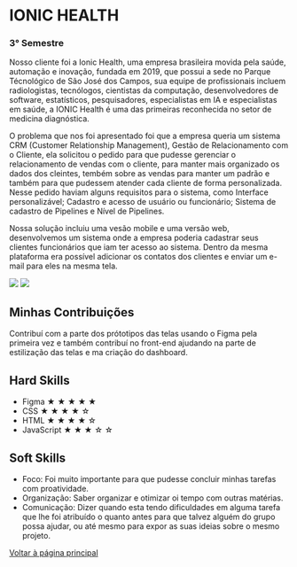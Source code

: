 # IONIC HEALTH
### 3° Semestre
Nosso cliente foi a Ionic Health, uma empresa brasileira movida pela saúde, automação e inovação, fundada em 2019, que possui a sede no Parque Técnológico de São José dos Campos, sua equipe de profissionais incluem radiologistas, tecnólogos, cientistas da computação, desenvolvedores de software, estatísticos, pesquisadores, especialistas em IA e especialistas em saúde, a IONIC Health é uma das primeiras reconhecida no setor de medicina diagnóstica.

O problema que nos foi apresentado foi que a empresa queria um sistema CRM (Customer Relationship Management), Gestão de Relacionamento com o Cliente, ela solicitou o pedido para que pudesse gerenciar o relacionamento de vendas com o cliente, para manter mais organizado os dados dos cleintes, tembém sobre as vendas para manter um padrão e também para que pudessem atender cada cliente de forma personalizada. Nesse pedido haviam alguns requisitos para o sistema, como Interface personalizável;
Cadastro e acesso de usuário ou funcionário; Sistema de cadastro de Pipelines e Nível de Pipelines.

Nossa solução incluiu uma vesão mobile e uma versão web, desenvolvemos um sistema onde a empresa poderia cadastrar seus clientes funcionários que iam ter acesso ao sistema. Dentro da mesma plataforma era possível adicionar os contatos dos clientes e enviar um e-mail para eles na mesma tela.


![ ](https://github.com/AnaPaulaSOliveira/Portifolio--TG/blob/main/images/IONIC%20HEALTH.png)
![ ](https://github.com/AnaPaulaSOliveira/Portifolio--TG/blob/main/images/IONIC.gif)

## Minhas Contribuições 
Contribuí com a parte dos prótotipos das telas usando o Figma pela primeira vez e também contribuí no front-end ajudando na parte de estilização das telas e ma criação do dashboard.

## Hard Skills
- Figma ★ ★ ★ ★ ★
- CSS ★ ★ ★ ★ ☆
- HTML ★ ★ ★ ★ ☆
- JavaScript ★ ★ ★ ☆ ☆

## Soft Skills 
- Foco: Foi muito importante para que pudesse concluir minhas tarefas com proatividade.
- Organização: Saber organizar e otimizar oi tempo com outras matérias.
- Comunicação: Dizer quando esta tendo dificuldades em alguma tarefa que lhe foi atribuído o quanto antes para que talvez alguém do grupo possa ajudar, ou até mesmo para expor as suas ideias sobre o mesmo projeto.
  

[Voltar à página principal](https://github.com/AnaPaulaSOliveira/Portifolio--TG/blob/main/README.md)
